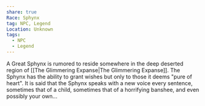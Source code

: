 ```yaml
---
share: true
Race: Sphynx
tag: NPC, Legend
Location: Unknown
tags:
  - NPC
  - Legend
---
```


A Great Sphynx is rumored to reside somewhere in the deep deserted region of [[The Glimmering Expanse|The Glimmering Expanse]]. The Sphynx has the ability to grant wishes but only to those it deems "pure of heart". It is said that the Sphynx speaks with a new voice every sentence, sometimes that of a child, sometimes that of a horrifying banshee, and even possibly your own...